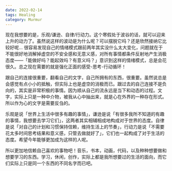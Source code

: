 ```yaml
---
date: 2022-02-14
tags: Healing
category: Murmur
---
```


现在我想要的是，乐观/谦逊、自律/行动力。这个寒假处于波谷的话，就可以迎来上升的动力了。虽然说这样的波动是为什么呢？可以摆脱它吗？还是欣然接纳它比较好呢… 很容易发现自己的情绪模式跟前两年其实没什么太大变化，问题就在于不能很好地消解掉虚空的不安全感和无意义感，对所有事情都条件反射地产生消极态度——「能做好吗？能起效吗？有意义吗？」意识到这样的情绪模式，总是会花很久。总之现在需要的就是强化正面的感受-思考-行动循环！

跟自己的连接很重要，翻看自己的文字，自己所拥有的东西，很重要。虽然说总是会感觉有点小小的抵触，但实际上也是虚空的消极而已。跟过去的自己连接不是负向的，其实是非常积极的事情。因为顺从自己的流永远是当下和动态的过程。文字，实际上只是一种中介物，被我从心中抽出来，就是心在外界的一种存在形式。所以作为心的文字是需要反刍的。

乐观是说「世界上生活中很多有趣的事情」，谦逊是说「有很多我所不知道的有趣的事情，我想要去学习它们」，这两者其实相辅相成地构成对于世界的态度。自律是说「对自己的计划和习惯保持信赖，维持生活上的节奏」，行动力是说「不需要花太多时间思考结果和意义感，只管去做就好了」，它们也一起构成了对于生活的态度。希望今年能够更加成为这样的人呢。

所以更加地信赖自己喜欢的事物吧！音乐，书本，动画，代码，以及种种想要做和想要学习的东西。学习，休闲，创作，实际上都是我所想要过的生活的面向，而它们实际上只是同一个东西的不同名字而已吧。